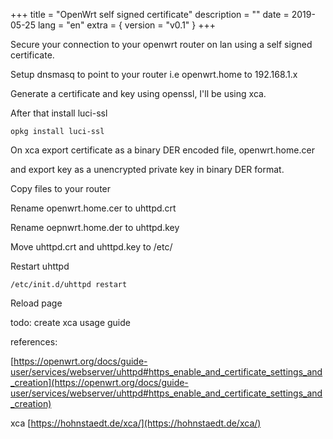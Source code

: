 +++
title = "OpenWrt self signed certificate"
description = ""
date = 2019-05-25
lang = "en"
extra = { version = "v0.1" }
+++

Secure your connection to your openwrt router on lan using a self signed certificate.

Setup dnsmasq to point to your router i.e openwrt.home to 192.168.1.x

Generate a certificate and key using openssl, I'll be using xca.

After that install luci-ssl

    opkg install luci-ssl

On xca export certificate as a binary DER encoded file, openwrt.home.cer

and export key as a unencrypted private key in binary DER format.

Copy files to your router

Rename openwrt.home.cer to uhttpd.crt

Rename oepnwrt.home.der to uhttpd.key

Move uhttpd.crt and uhttpd.key to /etc/

Restart uhttpd

    /etc/init.d/uhttpd restart

Reload page

todo: create xca usage guide

references:

[https://openwrt.org/docs/guide-user/services/webserver/uhttpd#https_enable_and_certificate_settings_and_creation](https://openwrt.org/docs/guide-user/services/webserver/uhttpd#https_enable_and_certificate_settings_and_creation)

xca [https://hohnstaedt.de/xca/](https://hohnstaedt.de/xca/)

